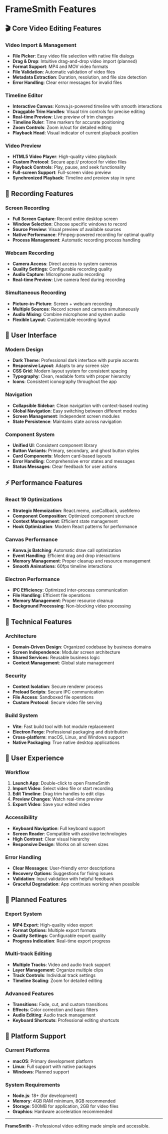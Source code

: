# FrameSmith Features

## 🎬 Core Video Editing Features

### Video Import & Management
- **File Picker**: Easy video file selection with native file dialogs
- **Drag & Drop**: Intuitive drag-and-drop video import (planned)
- **Format Support**: MP4 and MOV video formats
- **File Validation**: Automatic validation of video files
- **Metadata Extraction**: Duration, resolution, and file size detection
- **Error Handling**: Clear error messages for invalid files

### Timeline Editor
- **Interactive Canvas**: Konva.js-powered timeline with smooth interactions
- **Draggable Trim Handles**: Visual trim controls for precise editing
- **Real-time Preview**: Live preview of trim changes
- **Timeline Ruler**: Time markers for accurate positioning
- **Zoom Controls**: Zoom in/out for detailed editing
- **Playback Head**: Visual indicator of current playback position

### Video Preview
- **HTML5 Video Player**: High-quality video playback
- **Custom Protocol**: Secure app:// protocol for video files
- **Playback Controls**: Play, pause, and seek functionality
- **Full-screen Support**: Full-screen video preview
- **Synchronized Playback**: Timeline and preview stay in sync

## 🎥 Recording Features

### Screen Recording
- **Full Screen Capture**: Record entire desktop screen
- **Window Selection**: Choose specific windows to record
- **Source Preview**: Visual preview of available sources
- **Native Performance**: FFmpeg-powered recording for optimal quality
- **Process Management**: Automatic recording process handling

### Webcam Recording
- **Camera Access**: Direct access to system cameras
- **Quality Settings**: Configurable recording quality
- **Audio Capture**: Microphone audio recording
- **Real-time Preview**: Live camera feed during recording

### Simultaneous Recording
- **Picture-in-Picture**: Screen + webcam recording
- **Multiple Sources**: Record screen and camera simultaneously
- **Audio Mixing**: Combine microphone and system audio
- **Flexible Layout**: Customizable recording layout

## 🎨 User Interface

### Modern Design
- **Dark Theme**: Professional dark interface with purple accents
- **Responsive Layout**: Adapts to any screen size
- **CSS Grid**: Modern layout system for consistent spacing
- **Typography**: Clean, readable fonts with proper hierarchy
- **Icons**: Consistent iconography throughout the app

### Navigation
- **Collapsible Sidebar**: Clean navigation with context-based routing
- **Global Navigation**: Easy switching between different modes
- **Screen Management**: Independent screen modules
- **State Persistence**: Maintains state across navigation

### Component System
- **Unified UI**: Consistent component library
- **Button Variants**: Primary, secondary, and ghost button styles
- **Card Components**: Modern card-based layouts
- **Error Handling**: Comprehensive error states and messages
- **Status Messages**: Clear feedback for user actions

## ⚡ Performance Features

### React 19 Optimizations
- **Strategic Memoization**: React.memo, useCallback, useMemo
- **Component Composition**: Optimized component structure
- **Context Management**: Efficient state management
- **Hook Optimization**: Modern React patterns for performance

### Canvas Performance
- **Konva.js Batching**: Automatic draw call optimization
- **Event Handling**: Efficient drag and drop interactions
- **Memory Management**: Proper cleanup and resource management
- **Smooth Animations**: 60fps timeline interactions

### Electron Performance
- **IPC Efficiency**: Optimized inter-process communication
- **File Handling**: Efficient file operations
- **Memory Management**: Proper resource cleanup
- **Background Processing**: Non-blocking video processing

## 🔧 Technical Features

### Architecture
- **Domain-Driven Design**: Organized codebase by business domains
- **Screen Independence**: Modular screen architecture
- **Shared Services**: Reusable business logic
- **Context Management**: Global state management

### Security
- **Context Isolation**: Secure renderer process
- **Preload Scripts**: Secure IPC communication
- **File Access**: Sandboxed file operations
- **Custom Protocol**: Secure video file serving

### Build System
- **Vite**: Fast build tool with hot module replacement
- **Electron Forge**: Professional packaging and distribution
- **Cross-platform**: macOS, Linux, and Windows support
- **Native Packaging**: True native desktop applications

## 🎯 User Experience

### Workflow
1. **Launch App**: Double-click to open FrameSmith
2. **Import Video**: Select video file or start recording
3. **Edit Timeline**: Drag trim handles to edit clips
4. **Preview Changes**: Watch real-time preview
5. **Export Video**: Save your edited video

### Accessibility
- **Keyboard Navigation**: Full keyboard support
- **Screen Reader**: Compatible with assistive technologies
- **High Contrast**: Clear visual hierarchy
- **Responsive Design**: Works on all screen sizes

### Error Handling
- **Clear Messages**: User-friendly error descriptions
- **Recovery Options**: Suggestions for fixing issues
- **Validation**: Input validation with helpful feedback
- **Graceful Degradation**: App continues working when possible

## 🚀 Planned Features

### Export System
- **MP4 Export**: High-quality video export
- **Format Options**: Multiple export formats
- **Quality Settings**: Configurable export quality
- **Progress Indication**: Real-time export progress

### Multi-track Editing
- **Multiple Tracks**: Video and audio track support
- **Layer Management**: Organize multiple clips
- **Track Controls**: Individual track settings
- **Timeline Scaling**: Zoom for detailed editing

### Advanced Features
- **Transitions**: Fade, cut, and custom transitions
- **Effects**: Color correction and basic filters
- **Audio Editing**: Audio track management
- **Keyboard Shortcuts**: Professional editing shortcuts

## 📱 Platform Support

### Current Platforms
- **macOS**: Primary development platform
- **Linux**: Full support with native packages
- **Windows**: Planned support

### System Requirements
- **Node.js**: 18+ (for development)
- **Memory**: 4GB RAM minimum, 8GB recommended
- **Storage**: 500MB for application, 2GB for video files
- **Graphics**: Hardware acceleration recommended

---

**FrameSmith** - Professional video editing made simple and accessible.
